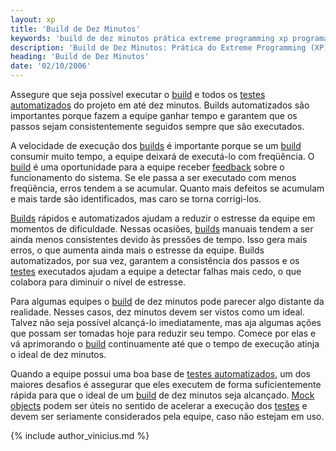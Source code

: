 ```yaml
---
layout: xp
title: 'Build de Dez Minutos'
keywords: 'build de dez minutos prática extreme programming xp programação extrema'
description: 'Build de Dez Minutos: Prática do Extreme Programming (XP)'
heading: 'Build de Dez Minutos'
date: '02/10/2006'
---
```


Assegure que seja possível executar o [build][build] e todos os [testes automatizados][tdd] do projeto em até dez minutos. Builds automatizados são importantes porque fazem a equipe ganhar tempo e garantem que os passos sejam consistentemente seguidos sempre que são executados.

A velocidade de execução dos [builds][build] é importante porque se um [build][build] consumir muito tempo, a equipe deixará de executá-lo com freqüência. O [build][build] é uma oportunidade para a equipe receber [feedback][f] sobre o funcionamento do sistema. Se ele passa a ser executado com menos freqüência, erros tendem a se acumular. Quanto mais defeitos se acumulam e mais tarde são identificados, mas caro se torna corrigi-los.

[Builds][build] rápidos e automatizados ajudam a reduzir o estresse da equipe em momentos de dificuldade. Nessas ocasiões, [builds][build] manuais tendem a ser ainda menos consistentes devido às pressões de tempo. Isso gera mais erros, o que aumenta ainda mais o estresse da equipe. Builds automatizados, por sua vez, garantem a consistência dos passos e os [testes][tdd] executados ajudam a equipe a detectar falhas mais cedo, o que colabora para diminuir o nível de estresse.

Para algumas equipes o [build][build] de dez minutos pode parecer algo distante da realidade. Nesses casos, dez minutos devem ser vistos como um ideal. Talvez não seja possível alcançá-lo imediatamente, mas aja algumas ações que possam ser tomadas hoje para reduzir seu tempo. Comece por elas e vá aprimorando o [build][build] continuamente até que o tempo de execução atinja o ideal de dez minutos.

Quando a equipe possui uma boa base de [testes automatizados][tdd], um dos maiores desafios é assegurar que eles executem de forma suficientemente rápida para que o ideal de um [build][build] de dez minutos seja alcançado. [Mock objects][mock] podem ser úteis no sentido de acelerar a execução dos [testes][tdd] e devem ser seriamente considerados pela equipe, caso não estejam em uso.

{% include author_vinicius.md %}

[build]:	http://en.wikipedia.org/wiki/Software_build
[tdd]:		/xp/praticas/tdd
[f]:		/xp/valores/feedback
[mock]:		/xp/praticas/tdd/mock_objects